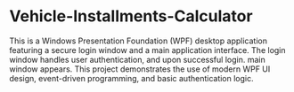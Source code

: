 # Vehicle-Installments-Calculator
This is a Windows Presentation Foundation (WPF) desktop application featuring a secure login window and a main application interface. The login window handles user authentication, and upon successful login. main window appears. This project demonstrates the use of modern WPF UI design, event-driven programming, and basic authentication logic.
